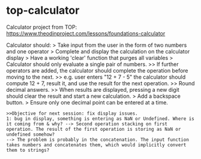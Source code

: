 # top-calculator
Calculator project from TOP:
https://www.theodinproject.com/lessons/foundations-calculator

Calculator should:
    > Take input from the user in the form of two numbers and one operator
    > Complete and display the calculation on the calculator display
    > Have a working 'clear' function that purges all variables
    > Calculator should only evaluate a single pair of numbers. 
        >> If further operators are added, the calculator should complete the operation before moving to the next.
        >> e.g. user enters "12 + 7 - 5" the calculator should compute 12 + 7, result it, and use the result for the next operation.
        >> Round decimal answers.
        >> When results are displayed, pressing a new digit should clear the result and start a new calculation. 
    > Add a backspace button.
    > Ensure only one decimal point can be entered at a time. 

    >>Objective for next session: fix display issues.
    1: bug in display, something is entering as NaN or Undefined. Where is it coming from & why? --> Second operation stacking on first operation. The result of the first operation is storing as NaN or undefined somehow?
    --> The problem is probably in the concatenation. The input function takes numbers and concatenates them, which would implicitly convert them to strings? 